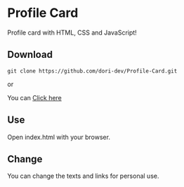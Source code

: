 # Profile Card
Profile card with HTML, CSS and JavaScript!

## Download
```
git clone https://github.com/dori-dev/Profile-Card.git
```
or

You can [Click here](https://github.com/dori-dev/Profile-Card/archive/refs/heads/main.zip)




## Use
Open index.html with your browser.

## Change
You can change the texts and links for personal use.
